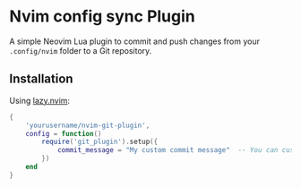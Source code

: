 # Nvim config sync  Plugin

A simple Neovim Lua plugin to commit and push changes from your `.config/nvim` folder to a Git repository.

## Installation

Using [lazy.nvim](https://github.com/folke/lazy.nvim):

```lua
{
    'yourusername/nvim-git-plugin',
    config = function()
        require('git_plugin').setup({
            commit_message = "My custom commit message"  -- You can customize this message
        })
    end
}

